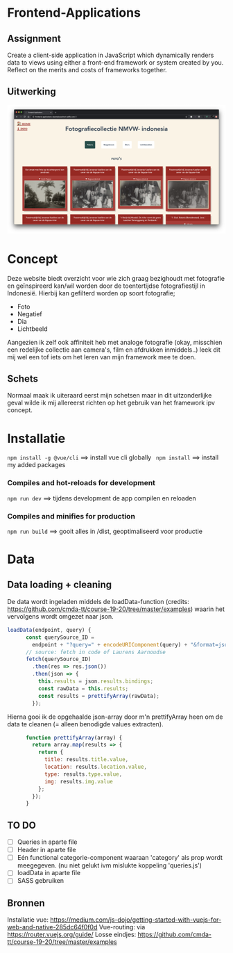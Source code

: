 # Frontend-Applications

## Assignment
Create a client-side application in JavaScript which dynamically renders data to views using either a front-end framework or system created by you. Reflect on the merits and costs of frameworks together.

## Uitwerking
![screenshot of website](https://github.com/deannabosschert/frontend-applications/blob/master/docs/images/screenshot_app.png)


# Concept
Deze website biedt overzicht voor wie zich graag bezighoudt met fotografie en geïnspireerd kan/wil worden door de toentertijdse fotografiestijl in Indonesië. Hierbij kan gefilterd worden op soort fotografie;
* Foto
* Negatief
* Dia
* Lichtbeeld

Aangezien ik zelf ook affiniteit heb met analoge fotografie (okay, misschien een redelijke collectie aan camera's, film en afdrukken inmiddels..) leek dit mij wel een tof iets om het leren van mijn framework mee te doen.

## Schets
Normaal maak ik uiteraard eerst mijn schetsen maar in dit uitzonderlijke geval wilde ik mij allereerst richten op het gebruik van het framework ipv concept.

# Installatie
` npm install -g @vue/cli ` ==> install vue cli globally
` npm install` ==> install my added packages

### Compiles and hot-reloads for development
` npm run dev ` ==> tijdens development de app compilen en reloaden

### Compiles and minifies for production

`npm run build` ==> gooit alles in /dist, geoptimaliseerd voor productie


# Data
## Data loading + cleaning
De data wordt ingeladen middels de loadData-function (credits: https://github.com/cmda-tt/course-19-20/tree/master/examples) waarin het vervolgens wordt omgezet naar json.

```js
loadData(endpoint, query) {
      const querySource_ID =
        endpoint + "?query=" + encodeURIComponent(query) + "&format=json";
      // source: fetch in code of Laurens Aarnoudse
      fetch(querySource_ID)
        .then(res => res.json())
        .then(json => {
          this.results = json.results.bindings;
          const rawData = this.results;
          const results = prettifyArray(rawData);
        });
 ```

Hierna gooi ik de opgehaalde json-array door m'n prettifyArray heen om de data te cleanen (= alleen benodigde values extracten).

```js
      function prettifyArray(array) {
        return array.map(results => {
          return {
            title: results.title.value,
            location: results.location.value,
            type: results.type.value,
            img: results.img.value
          };
        });
      }
```

## TO DO
- [ ] Queries in aparte file
- [ ] Header in aparte file
- [ ] Eén functional categorie-component waaraan 'category' als prop wordt meegegeven. (nu niet gelukt ivm mislukte koppeling 'queries.js')
- [ ] loadData in aparte file
- [ ] SASS gebruiken

## Bronnen
Installatie vue: https://medium.com/js-dojo/getting-started-with-vuejs-for-web-and-native-285dc64f0f0d
Vue-routing: via https://router.vuejs.org/guide/
Losse eindjes: https://github.com/cmda-tt/course-19-20/tree/master/examples
